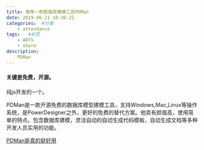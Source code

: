 ```yaml
---
title: 推荐一款数据库建模工具PDMan
date: 2019-06-21 10:36:22
categories:  #分类
    - attendance
tags:   #标签
    - ARTS
    - share 
description: 
    PDMan
---
```


#### 关键是免费，开源。
纯js开发的一个。

PDMan是一款开源免费的数据库模型建模工具，支持Windows,Mac,Linux等操作系统，是PowerDesigner之外，更好的免费的替代方案。他具有颜值高，使用简单的特点。包含数据库建模，灵活自动的自动生成代码模板，自动生成文档等多种开发人员实用的功能。


[PDMan是真的挺好用](http://www.pdman.cn/#/)